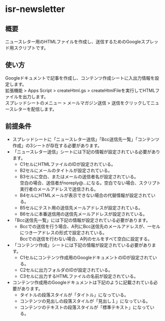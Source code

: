 # isr-newsletter
## 概要
ニュースレター用のHTMLファイルを作成し、送信するためのGoogleスプレッド用スクリプトです。
## 使い方
Googleドキュメントで記事を作成し、コンテンツ作成シートに入出力情報を設定します。  
拡張機能 > Apps Script > createHtml.gs > createHtmlFileを実行してHTMLファイルを出力します。  
スプレッドシートのメニュー > メールマガジン送信 > 送信をクリックしてニュースレターを配信します。  
## 前提条件
- スプレッドシートに「ニュースレター送信」「Bcc送信先一覧」「コンテンツ作成」の3シートが存在する必要があります。  
- 「ニュースレター送信」シートには下記の情報が設定されている必要があります。
  - C1セルにHTMLファイルのIDが設定されている。
  - B2セルにメールのタイトルが設定されている。
  - B3セルに空白、またはメールの送信者名が設定されている。  
  空白の場合、送信者がnoreply@...になる。空白でない場合、スクリプト実行者のメールアドレスで送信される。  
  - B4セルにHTMLメールが表示できない場合の代替情報が設定されている。
  - B5セルにテスト用の送信先メールアドレスが設定されている。
  - B6セルに本番送信用の送信先メールアドレスが設定されている。
- 「Bcc送信先一覧」には下記の情報が設定されている必要があります。
  - Bccでの送信を行う場合、A列にBcc送信先のメールアドレスが、一セルにつき一アドレスの形式で設定されている。  
    Bccでの送信を行わない場合、A列のセルをすべて空白に設定する。  
- 「コンテンツ作成」シートには下記の情報が設定されている必要があります。
  - C1セルにコンテンツ作成用のGoogleドキュメントのIDが設定されている。
  - C2セルに出力フォルダのIDが設定されている。
  - C3セルに出力するHTMLファイルの名前が設定されている。
- コンテンツ作成用のGoogleドキュメントは下記のように記載されている必要があります。
  - タイトルの段落スタイルが「タイトル」になっている。
  - コンテンツの見出しの段落スタイルが「見出し１」になっている。
  - コンテンツのテキストの段落スタイルが「標準テキスト」になっている。
